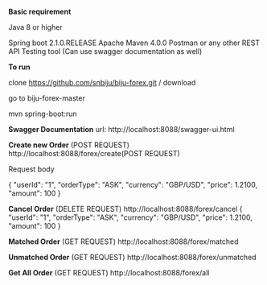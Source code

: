 **Basic requirement**

Java 8 or higher

Spring boot 2.1.0.RELEASE
Apache Maven 4.0.0
Postman or any other REST API Testing tool
(Can use swagger documentation as well)

**To run**

clone https://github.com/snbiju/biju-forex.git / download

go to biju-forex-master

mvn spring-boot:run


**Swagger Documentation**
url: http://localhost:8088/swagger-ui.html

**Create new Order**
(POST REQUEST)
http://localhost:8088/forex/create(POST REQUEST)

Request body

  {
     "userId": "1",
     "orderType": "ASK",
     "currency": "GBP/USD",
     "price": 1.2100,
     "amount": 100
   }
   
 **Cancel Order**
 (DELETE REQUEST)
 http://localhost:8088/forex/cancel
 {
      "userId": "1",
      "orderType": "ASK",
      "currency": "GBP/USD",
      "price": 1.2100,
      "amount": 100
    }
   
**Matched Order**
(GET REQUEST)
 http://localhost:8088/forex/matched
       
**Unmatched Order**
(GET REQUEST)
 http://localhost:8088/forex/unmatched
 
    
**Get All Order**
(GET REQUEST)
 http://localhost:8088/forex/all